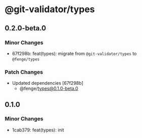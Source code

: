 # @git-validator/types

## 0.2.0-beta.0

### Minor Changes

- 67f298b: feat(types): migrate from `@git-validator/types` to `@fenge/types`

### Patch Changes

- Updated dependencies [67f298b]
  - @fenge/types@0.1.0-beta.0

## 0.1.0

### Minor Changes

- 1cab379: feat(types): init
